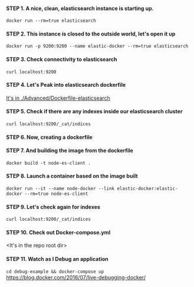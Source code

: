 #### STEP 1. A nice, clean, elasticsearch instance is starting up.
`docker run --rm=true elasticsearch`

#### STEP 2. This instance is closed to the outside world, let's open it up
`docker run -p 9200:9200 --name elastic-docker --rm=true elasticsearch`

#### STEP 3. Check connectivity to elasticsearch
`curl localhost:9200
`
#### STEP 4. Let's Peak into elasticsearch dockerfile
[It's in ./Advanced/Dockerfile-elasticsearch](https://github.com/docker-library/elasticsearch/blob/f9b79ebc2e8fd42372b8f302321585c4d09f9ccc/5/Dockerfile)

#### STEP 5. Check if there are any indexes inside our elasticsearch cluster
`curl localhost:9200/_cat/indices`

#### STEP 6. Now, creating a dockerfile
<Use dockerfile in repo as template>

#### STEP 7. And building the image from the dockerfile
`docker build -t node-es-client .`

#### STEP 8. Launch a container based on the image built
`docker run --it --name node-docker --link elastic-docker:elastic-docker --rm=true node-es-client`

#### STEP 9.  Let's check again for indexes
`curl localhost:9200/_cat/indices`

#### STEP 10. Check out Docker-compose.yml
<It's in the repo root dir>

#### STEP 11. Watch as I Debug an application
`cd debug-example && docker-compose up`
https://blog.docker.com/2016/07/live-debugging-docker/
